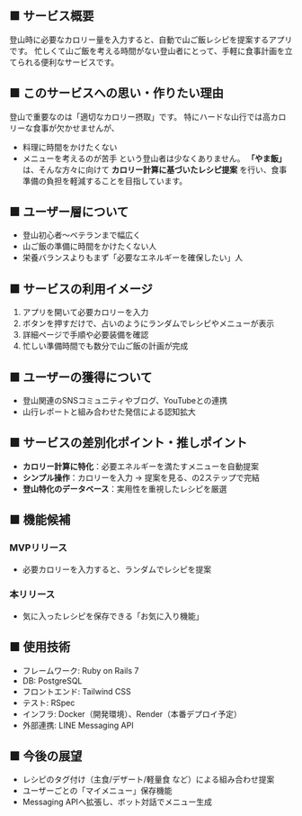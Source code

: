 ## ■ サービス概要
登山時に必要なカロリー量を入力すると、自動で山ご飯レシピを提案するアプリです。
忙しくて山ご飯を考える時間がない登山者にとって、手軽に食事計画を立てられる便利なサービスです。

## ■ このサービスへの思い・作りたい理由
登山で重要なのは「適切なカロリー摂取」です。
特にハードな山行では高カロリーな食事が欠かせませんが、
- 料理に時間をかけたくない
- メニューを考えるのが苦手
という登山者は少なくありません。
**「やま飯」** は、そんな方々に向けて **カロリー計算に基づいたレシピ提案** を行い、食事準備の負担を軽減することを目指しています。

## ■ ユーザー層について
- 登山初心者〜ベテランまで幅広く
- 山ご飯の準備に時間をかけたくない人
- 栄養バランスよりもまず「必要なエネルギーを確保したい」人

## ■ サービスの利用イメージ
1. アプリを開いて必要カロリーを入力
2. ボタンを押すだけで、占いのようにランダムでレシピやメニューが表示
3. 詳細ページで手順や必要装備を確認
4. 忙しい準備時間でも数分で山ご飯の計画が完成

## ■ ユーザーの獲得について
- 登山関連のSNSコミュニティやブログ、YouTubeとの連携
- 山行レポートと組み合わせた発信による認知拡大

## ■ サービスの差別化ポイント・推しポイント
- **カロリー計算に特化**：必要エネルギーを満たすメニューを自動提案
- **シンプル操作**：カロリーを入力 → 提案を見る、の2ステップで完結
- **登山特化のデータベース**：実用性を重視したレシピを厳選

## ■ 機能候補
### MVPリリース
- 必要カロリーを入力すると、ランダムでレシピを提案

### 本リリース
- 気に入ったレシピを保存できる「お気に入り機能」

## ■ 使用技術
- フレームワーク: Ruby on Rails 7
- DB: PostgreSQL
- フロントエンド: Tailwind CSS
- テスト: RSpec
- インフラ: Docker（開発環境）、Render（本番デプロイ予定）
- 外部連携: LINE Messaging API

## ■ 今後の展望
- レシピのタグ付け（主食/デザート/軽量食 など）による組み合わせ提案
- ユーザーごとの「マイメニュー」保存機能
- Messaging APIへ拡張し、ボット対話でメニュー生成